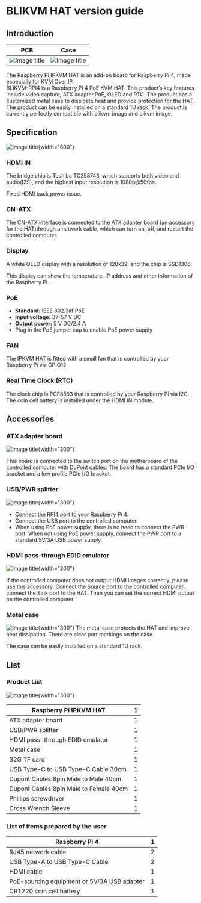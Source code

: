 # BLIKVM HAT version guide
## **Introduction**

|                    PCB                     |                    Case                     |
|:------------------------------------------:|:-------------------------------------------:|
|  ![Image title](image/BLIKVM-HAT/hat.JPG)  |  ![Image title](image/BLIKVM-HAT/case.JPG)  |

The Raspberry Pi IPKVM HAT is an add-on board for Raspberry Pi 4, made especially for KVM Over IP.  
BLIKVM-RPI4 is a Raspberry Pi 4 PoE KVM HAT.  This product’s key features include video capture, ATX adapter,PoE, OLED and RTC. The product has a customized metal case to dissipate heat and provide protection for the HAT. The product can be easily installed on a standard 1U rack. The product is currently perfectly compatible with blikvm image and pikvm image.

## **Specification**
![Image title](image/BLIKVM-HAT/specification.png){width="600"}

### **HDMI IN**

The bridge chip is Toshiba TC358743, which supports both video and audio(I2S), and the highest input resolution is 1080p@50fps.

Fixed HDMI back power issue.

### **CN-ATX**

The CN-ATX interface is connected to the ATX adapter board (an accessory for the HAT)through a network cable, which can turn on, off, and restart the controlled computer.

### **Display**

A white OLED display with a resolution of 128x32, and the chip is SSD1306. 

This display can show the temperature, IP address and other information of the Raspberry Pi.

### **PoE**

- **Standard:** IEEE 802.3af PoE
- **Input voltage:** 37-57 V DC
- **Output power:** 5 V DC/2.4 A
- Plug in the PoE jumper cap to enable PoE power supply

### **FAN**

The IPKVM HAT is fitted with a small fan that is controlled by your Raspberry Pi via GPIO12. 

### **Real Time Clock (RTC)**

The clock chip is PCF8563 that is controlled by your Raspberry Pi via I2C. The coin cell battery is installed under the HDMI IN module.

## **Accessories**

### **ATX adapter board**

![Image title](image/BLIKVM-HAT/ATX-A-B.png){width="300"}

This board is connected to the switch port on the motherboard of the controlled computer with DuPont cables. The board has a standard PCIe I/O bracket and a low profile PCIe  I/O bracket.

### **USB/PWR splitter**
![Image title](image/BLIKVM-HAT/usb-spiltter.png){width="300"}

- Connect the RPI4 port to your Raspberry Pi 4.
- Connect the USB port to the controlled computer.
- When using PoE power supply, there is no need to connect the PWR port. When not using PoE power supply, connect the PWR port to a standard 5V/3A USB power supply.

### **HDMI pass-through EDID emulator**

![Image title](image/BLIKVM-HAT/edid-emulator.png){width="300"}

If the controlled computer does not output HDMI images correctly, please use this accessory. Connect the Source port to the controlled computer, connect the Sink port to the HAT. Then you can set the correct HDMI output on the controlled computer.

### **Metal case**

![Image title](image/BLIKVM-HAT/metal-case.png){width="300"}
The metal case protects the HAT and improve heat dissipation. There are clear port markings on the case.

The case can be easily installed on a standard 1U rack.

## **List**

### **Product List**
![Image title](image/BLIKVM-HAT/product-list.png){width="300"}

| Raspberry Pi IPKVM HAT                 | 1    |
| -------------------------------------- | ---- |
| ATX adapter board                      | 1    |
| USB/PWR splitter                       | 1    |
| HDMI pass-through EDID emulator        | 1    |
| Metal case                             | 1    |
| 32G TF card                            | 1    |
| USB Type-C to USB Type-C Cable 30cm    | 1    |
| Dupont Cables 8pin Male to Male 40cm   | 1    |
| Dupont Cables 8pin Male to Female 40cm | 1    |
| Phillips screwdriver                   | 1    |
| Cross Wrench Sleeve                    | 1    |

### **List of items prepared by the user**

| Raspberry Pi 4                              | 1    |
| ------------------------------------------- | ---- |
| RJ45 network cable                          | 2    |
| USB Type-A to USB Type-C Cable              | 2    |
| HDMI cable                                  | 1    |
| PoE-sourcing equipment or 5V/3A USB adapter | 1    |
| CR1220 coin cell battery                    | 1    |